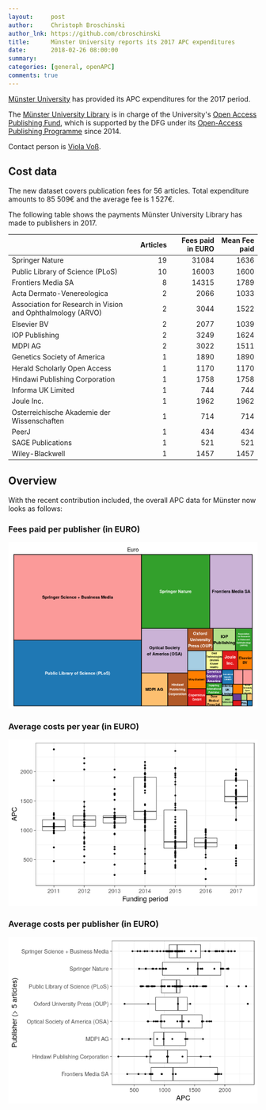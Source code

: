 ```yaml
---
layout:     post
author:     Christoph Broschinski
author_lnk: https://github.com/cbroschinski
title:      Münster University reports its 2017 APC expenditures
date:       2018-02-26 08:00:00
summary:    
categories: [general, openAPC]
comments: true
---
```





[Münster University](https://www.uni-muenster.de/en/) has provided its APC expenditures for the 2017 period.

The [Münster University Library](https://www.ulb.uni-muenster.de/) is in charge of the University's [Open Access Publishing Fund](https://www.uni-muenster.de/Publizieren/service/publikationsfonds/), which is supported by the DFG under its [Open-Access Publishing Programme](http://www.dfg.de/en/research_funding/programmes/infrastructure/lis/funding_opportunities/open_access/) since 2014.

Contact person is [Viola Voß](mailto:openaccess@uni-muenster.de).

## Cost data



The new dataset covers publication fees for 56 articles. Total expenditure amounts to 85 509€ and the average fee is 1 527€.

The following table shows the payments Münster University Library has made to publishers in 2017.


|                                                            | Articles| Fees paid in EURO| Mean Fee paid|
|:-----------------------------------------------------------|--------:|-----------------:|-------------:|
|Springer Nature                                             |       19|             31084|          1636|
|Public Library of Science (PLoS)                            |       10|             16003|          1600|
|Frontiers Media SA                                          |        8|             14315|          1789|
|Acta Dermato-Venereologica                                  |        2|              2066|          1033|
|Association for Research in Vision and Ophthalmology (ARVO) |        2|              3044|          1522|
|Elsevier BV                                                 |        2|              2077|          1039|
|IOP Publishing                                              |        2|              3249|          1624|
|MDPI AG                                                     |        2|              3022|          1511|
|Genetics Society of America                                 |        1|              1890|          1890|
|Herald Scholarly Open Access                                |        1|              1170|          1170|
|Hindawi Publishing Corporation                              |        1|              1758|          1758|
|Informa UK Limited                                          |        1|               744|           744|
|Joule Inc.                                                  |        1|              1962|          1962|
|Osterreichische Akademie der Wissenschaften                 |        1|               714|           714|
|PeerJ                                                       |        1|               434|           434|
|SAGE Publications                                           |        1|               521|           521|
|Wiley-Blackwell                                             |        1|              1457|          1457|

## Overview

With the recent contribution included, the overall APC data for Münster now looks as follows:

### Fees paid per publisher (in EURO)

![plot of chunk tree_muenster_2018_02_26_full](/figure/tree_muenster_2018_02_26_full-1.png)

###  Average costs per year (in EURO)

![plot of chunk box_muenster_2018_02_26_year_full](/figure/box_muenster_2018_02_26_year_full-1.png)

###  Average costs per publisher (in EURO)

![plot of chunk box_muenster_2018_02_26_publisher_full](/figure/box_muenster_2018_02_26_publisher_full-1.png)
